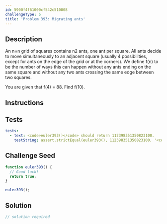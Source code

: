```yaml
---
id: 5900f4f61000cf542c510008
challengeType: 5
title: 'Problem 393: Migrating ants'
---
```


## Description
<section id='description'>
An  n×n grid of squares contains  n2 ants, one ant per square.
All ants decide to move simultaneously to an adjacent square (usually 4 possibilities, except for ants on the edge of the grid or at the corners).
We define f(n) to be the number of ways this can happen without any ants ending on the same square and without any two ants crossing the same edge between two squares.


You are given that f(4) = 88.
Find  f(10).
</section>

## Instructions
<section id='instructions'>

</section>

## Tests
<section id='tests'>

```yml
tests:
  - text: <code>euler393()</code> should return 112398351350823100.
    testString: assert.strictEqual(euler393(), 112398351350823100, '<code>euler393()</code> should return 112398351350823100.');

```

</section>

## Challenge Seed
<section id='challengeSeed'>

<div id='js-seed'>

```js
function euler393() {
  // Good luck!
  return true;
}

euler393();
```

</div>



</section>

## Solution
<section id='solution'>

```js
// solution required
```

</section>
